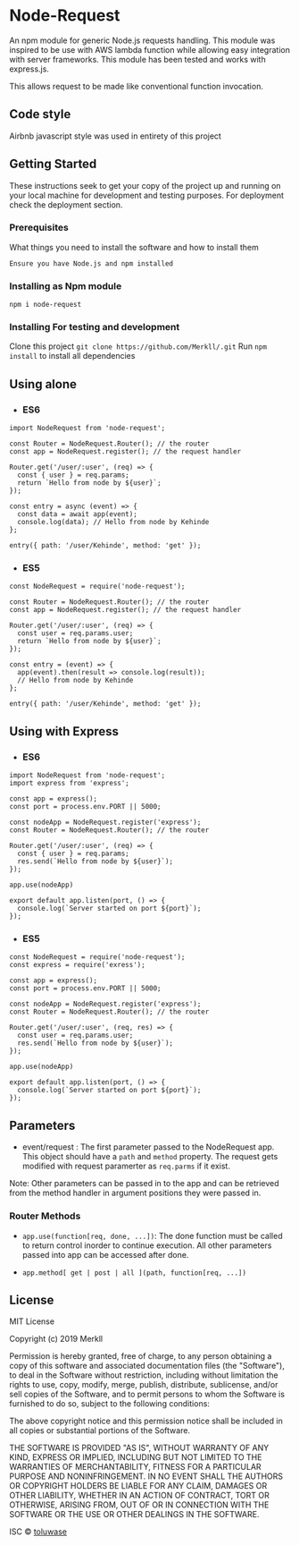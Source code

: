 # Node-Request
An npm module for generic Node.js requests handling. This module was inspired to be use with AWS lambda function while allowing easy integration with server frameworks. This module has been tested and works with express.js.

This allows request to be made like conventional function invocation.

## Code style
Airbnb javascript style was used in entirety of this project


## Getting Started

These instructions seek to get your copy of the project up and running on your local machine for development and testing purposes. For deployment check the deployment section.

### Prerequisites

What things you need to install the software and how to install them

```
Ensure you have Node.js and npm installed
```

### Installing as Npm module
```npm i node-request ``` 

### Installing For testing and development
Clone this project ```git clone https://github.com/Merkll/.git```
Run ```npm install``` to install all dependencies

## Using alone

* ### ES6
```
import NodeRequest from 'node-request';

const Router = NodeRequest.Router(); // the router
const app = NodeRequest.register(); // the request handler

Router.get('/user/:user', (req) => {
  const { user } = req.params;
  return `Hello from node by ${user}`;
});

const entry = async (event) => {
  const data = await app(event);
  console.log(data); // Hello from node by Kehinde
};

entry({ path: '/user/Kehinde', method: 'get' });

```

* ### ES5
```
const NodeRequest = require('node-request');

const Router = NodeRequest.Router(); // the router 
const app = NodeRequest.register(); // the request handler

Router.get('/user/:user', (req) => {
  const user = req.params.user;
  return `Hello from node by ${user}`;
});

const entry = (event) => {
  app(event).then(result => console.log(result)); 
  // Hello from node by Kehinde
};

entry({ path: '/user/Kehinde', method: 'get' });

```

## Using with Express

* ### ES6
```
import NodeRequest from 'node-request';
import express from 'express';

const app = express();
const port = process.env.PORT || 5000;

const nodeApp = NodeRequest.register('express');
const Router = NodeRequest.Router(); // the router 

Router.get('/user/:user', (req) => {
  const { user } = req.params;
  res.send(`Hello from node by ${user}`);
});

app.use(nodeApp)

export default app.listen(port, () => {
  console.log(`Server started on port ${port}`);
});

```

* ### ES5
```
const NodeRequest = require('node-request');
const express = require('exress');

const app = express();
const port = process.env.PORT || 5000;

const nodeApp = NodeRequest.register('express');
const Router = NodeRequest.Router(); // the router 

Router.get('/user/:user', (req, res) => {
  const user = req.params.user;
  res.send(`Hello from node by ${user}`);
});

app.use(nodeApp)

export default app.listen(port, () => {
  console.log(`Server started on port ${port}`);
});

```

## Parameters
* event/request : The first parameter passed to the NodeRequest app. This object should have a ```path``` and ```method``` property. The request gets modified with request paramerter as ```req.parms``` if it exist.

Note: Other parameters can be passed in to the app and can be retrieved from the method handler in argument positions they were passed in.

### Router Methods
* ```app.use(function[req, done, ...])```: The done function must be called to return control inorder to continue execution. All other parameters passed into app can be accessed after done.

* ```app.method[ get | post | all ](path, function[req, ...])```


## License
MIT License

Copyright (c) 2019 Merkll

Permission is hereby granted, free of charge, to any person obtaining a copy
of this software and associated documentation files (the "Software"), to deal
in the Software without restriction, including without limitation the rights
to use, copy, modify, merge, publish, distribute, sublicense, and/or sell
copies of the Software, and to permit persons to whom the Software is
furnished to do so, subject to the following conditions:

The above copyright notice and this permission notice shall be included in all
copies or substantial portions of the Software.

THE SOFTWARE IS PROVIDED "AS IS", WITHOUT WARRANTY OF ANY KIND, EXPRESS OR
IMPLIED, INCLUDING BUT NOT LIMITED TO THE WARRANTIES OF MERCHANTABILITY,
FITNESS FOR A PARTICULAR PURPOSE AND NONINFRINGEMENT. IN NO EVENT SHALL THE
AUTHORS OR COPYRIGHT HOLDERS BE LIABLE FOR ANY CLAIM, DAMAGES OR OTHER
LIABILITY, WHETHER IN AN ACTION OF CONTRACT, TORT OR OTHERWISE, ARISING FROM,
OUT OF OR IN CONNECTION WITH THE SOFTWARE OR THE USE OR OTHER DEALINGS IN THE
SOFTWARE.

ISC © [toluwase]()